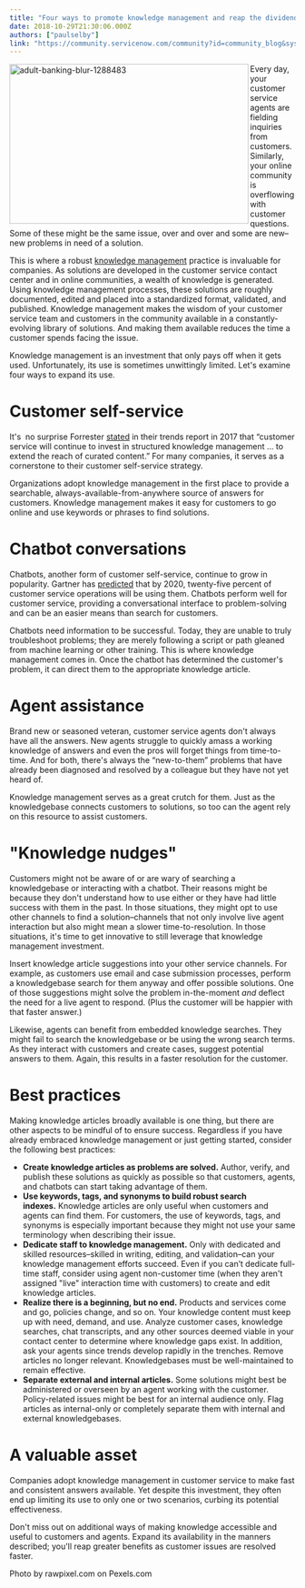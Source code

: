 ```yaml
---
title: "Four ways to promote knowledge management and reap the dividends"
date: 2018-10-29T21:30:06.000Z
authors: ["paulselby"]
link: "https://community.servicenow.com/community?id=community_blog&sys_id=b462fd04db69ab04b1b102d5ca961921"
---
```

<p><img class="alignnone  wp-image-3369" style="padding: 5 px;" src="https://insightsincustomerservice.files.wordpress.com/2018/10/adult-banking-blur-1288483.jpg" alt="adult-banking-blur-1288483" width="421" height="281" align="left" /> Every day, your customer service agents are fielding inquiries from customers. Similarly, your online community is overflowing with customer questions. Some of these might be the same issue, over and over and some are new–new problems in need of a solution.</p>
<p>This is where a robust <a href="https://en.wikipedia.org/wiki/Knowledge_management" target="_blank" rel="nofollow">knowledge management</a> practice is invaluable for companies. As solutions are developed in the customer service contact center and in online communities, a wealth of knowledge is generated. Using knowledge management processes, these solutions are roughly documented, edited and placed into a standardized format, validated, and published. Knowledge management makes the wisdom of your customer service team and customers in the community available in a constantly-evolving library of solutions. And making them available reduces the time a customer spends facing the issue.</p>
<p>Knowledge management is an investment that only pays off when it gets used. Unfortunately, its use is sometimes unwittingly limited. Let&#39;s examine four ways to expand its use.</p>
<h1>Customer self-service</h1>
<p>It&#39;s  no surprise Forrester <a href="https://go.forrester.com/blogs/17-01-30-top_trends_for_customer_service_in_2017_operations_become_smarter_and_more_strategic/" rel="nofollow">stated</a> in their trends report in 2017 that “customer service will continue to invest in structured knowledge management … to extend the reach of curated content.” For many companies, it serves as a cornerstone to their customer self-service strategy.</p>
<p>Organizations adopt knowledge management in the first place to provide a searchable, always-available-from-anywhere source of answers for customers. Knowledge management makes it easy for customers to go online and use keywords or phrases to find solutions.</p>
<h1>Chatbot conversations</h1>
<p>Chatbots, another form of customer self-service, continue to grow in popularity. Gartner has <a href="https://www.gartner.com/en/newsroom/press-releases/2018-02-19-gartner-says-25-percent-of-customer-service-operations-will-use-virtual-customer-assistants-by-2020" target="_blank" rel="nofollow">predicted</a> that by 2020, twenty-five percent of customer service operations will be using them. Chatbots perform well for customer service, providing a conversational interface to problem-solving and can be an easier means than search for customers.</p>
<p>Chatbots need information to be successful. Today, they are unable to truly troubleshoot problems; they are merely following a script or path gleaned from machine learning or other training. This is where knowledge management comes in. Once the chatbot has determined the customer&#39;s problem, it can direct them to the appropriate knowledge article.</p>
<h1>Agent assistance</h1>
<p>Brand new or seasoned veteran, customer service agents don&#39;t always have all the answers. New agents struggle to quickly amass a working knowledge of answers and even the pros will forget things from time-to-time. And for both, there&#39;s always the “new-to-them” problems that have already been diagnosed and resolved by a colleague but they have not yet heard of.</p>
<p>Knowledge management serves as a great crutch for them. Just as the knowledgebase connects customers to solutions, so too can the agent rely on this resource to assist customers.</p>
<h1>&#34;Knowledge nudges&#34;</h1>
<p>Customers might not be aware of or are wary of searching a knowledgebase or interacting with a chatbot. Their reasons might be because they don&#39;t understand how to use either or they have had little success with them in the past. In those situations, they might opt to use other channels to find a solution–channels that not only involve live agent interaction but also might mean a slower time-to-resolution. In those situations, it&#39;s time to get innovative to still leverage that knowledge management investment.</p>
<p>Insert knowledge article suggestions into your other service channels. For example, as customers use email and case submission processes, perform a knowledgebase search for them anyway and offer possible solutions. One of those suggestions might solve the problem in-the-moment <em>and</em> deflect the need for a live agent to respond. (Plus the customer will be happier with that faster answer.)</p>
<p>Likewise, agents can benefit from embedded knowledge searches. They might fail to search the knowledgebase or be using the wrong search terms. As they interact with customers and create cases, suggest potential answers to them. Again, this results in a faster resolution for the customer.</p>
<h1>Best practices</h1>
<p>Making knowledge articles broadly available is one thing, but there are other aspects to be mindful of to ensure success. Regardless if you have already embraced knowledge management or just getting started, consider the following best practices:</p>
<ul><li><strong>Create knowledge articles as problems are solved.</strong> Author, verify, and publish these solutions as quickly as possible so that customers, agents, and chatbots can start taking advantage of them.</li><li><strong>Use keywords, tags, and synonyms to build robust search indexes.</strong> Knowledge articles are only useful when customers and agents can find them. For customers, the use of keywords, tags, and synonyms is especially important because they might not use your same terminology when describing their issue.</li><li><strong>Dedicate staff to knowledge management.</strong> Only with dedicated and skilled resources–skilled in writing, editing, and validation–can your knowledge management efforts succeed. Even if you can’t dedicate full-time staff, consider using agent non-customer time (when they aren&#39;t assigned &#34;live&#34; interaction time with customers) to create and edit knowledge articles.</li><li><strong>Realize there is a beginning, but no end.</strong> Products and services come and go, policies change, and so on. Your knowledge content must keep up with need, demand, and use. Analyze customer cases, knowledge searches, chat transcripts, and any other sources deemed viable in your contact center to determine where knowledge gaps exist. In addition, ask your agents since trends develop rapidly in the trenches. Remove articles no longer relevant. Knowledgebases must be well-maintained to remain effective.</li><li><strong>Separate external and internal articles.</strong> Some solutions might best be administered or overseen by an agent working with the customer. Policy-related issues might be best for an internal audience only. Flag articles as internal-only or completely separate them with internal and external knowledgebases.</li></ul>
<h1>A valuable asset</h1>
<p>Companies adopt knowledge management in customer service to make fast and consistent answers available. Yet despite this investment, they often end up limiting its use to only one or two scenarios, curbing its potential effectiveness.</p>
<p>Don&#39;t miss out on additional ways of making knowledge accessible and useful to customers and agents. Expand its availability in the manners described; you&#39;ll reap greater benefits as customer issues are resolved faster.</p>
<p>Photo by rawpixel.com on Pexels.com</p>